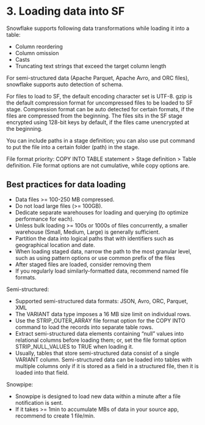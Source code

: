 # 3. Loading data into SF

Snowflake supports following data transformations while loading it into a table:
- Column reordering
- Column omission
- Casts
- Truncating text strings that exceed the target column length

For semi-structured data (Apache Parquet, Apache Avro, and ORC files), snowflake supports auto detection of schema. 

For files to load to SF, the default encoding character set is UTF-8. gzip is the default compression format for uncompressed files to be loaded to SF stage. Compression format can be auto detected for certain formats, if the files are  compressed from the beginning. The files sits in the SF stage encrypted using 128-bit keys by default, if the files came unencrypted at the beginning. 

You can include paths in a stage definition; you can also use put command to put the file into a certain folder (path) in the stage. 

File format priority: COPY INTO TABLE statement > Stage definition > Table definition. File format options are not cumulative, while copy options are. 

## Best practices for data loading
- Data files >= 100-250 MB compressed. 
- Do not load large files (>= 100GB).
- Dedicate separate warehouses for loading and querying (to optimize performance for each). 
- Unless bulk loading >= 100s or 1000s of files concurrently, a smaller warehouse (Small, Medium, Large) is generally sufficient.
- Partition the data into logical paths that with identifiers such as geographical location and date.
- When loading staged data, narrow the path to the most granular level, such as using pattern options or use common prefix of the files
- After staged files are loaded, consider removing them
- If you regularly load similarly-formatted data, recommend named file formats. 

Semi-structured:
- Supported semi-structured data formats: JSON, Avro, ORC, Parquet, XML
- The VARIANT data type imposes a 16 MB size limit on individual rows. 
- Use the STRIP_OUTER_ARRAY file format option for the COPY INTO command to load the records into separate table rows. 
- Extract semi-structured data elements containing “null” values into relational columns before loading them; or, set the file format option STRIP_NULL_VALUES to TRUE when loading it.
- Usually, tables that store semi-structured data consist of a single VARIANT column. Semi-structured data can be loaded into tables with multiple columns only if it is stored as a field in a structured file, then it is loaded into that field.

Snowpipe:
- Snowpipe is designed to load new data within a minute after a file notification is sent. 
- If it takes >= 1min to accumulate MBs of data in your source app, recommend to create 1 file/min.


































